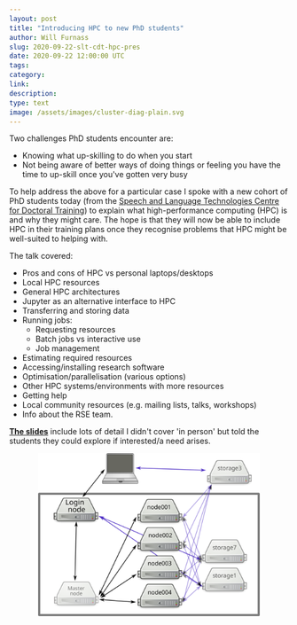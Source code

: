 ```yaml
---
layout: post
title: "Introducing HPC to new PhD students"
author: Will Furnass
slug: 2020-09-22-slt-cdt-hpc-pres
date: 2020-09-22 12:00:00 UTC
tags: 
category:
link:
description:
type: text
image: /assets/images/cluster-diag-plain.svg
---
```


Two challenges PhD students encounter are: 
* Knowing what up-skilling to do when you start
* Not being aware of better ways of doing things or feeling you have the time to up-skill once you've gotten very busy

To help address the above for a particular case I spoke with a new cohort of PhD students today (from the [Speech and Language Technologies Centre for Doctoral Training](https://slt-cdt.ac.uk/))
to explain what high-performance computing (HPC) is and why they might care.
The hope is that they will now be able to include HPC in their training plans once they recognise problems that HPC might be well-suited to helping with.

The talk covered:
 - Pros and cons of HPC vs personal laptops/desktops
 - Local HPC resources
 - General HPC architectures
 - Jupyter as an alternative interface to HPC
 - Transferring and storing data
 - Running jobs: 
    - Requesting resources
    - Batch jobs vs interactive use
    - Job management
 - Estimating required resources
 - Accessing/installing research software
 - Optimisation/parallelisation (various options)
 - Other HPC systems/environments with more resources
 - Getting help
 - Local community resources (e.g. mailing lists, talks, workshops)
 - Info about the RSE team.

[**The slides**](https://rse.shef.ac.uk/rse-dcs-pres-on-hpc/#1) include lots of detail I didn't cover 'in person' but told the students they could explore if interested/a need arises.

<img src="/assets/images/cluster-diag-plain.svg" alt="Diagram of an example HPC system" style="display: block; margin-left: auto; margin-right: auto; width: 400px;" />

